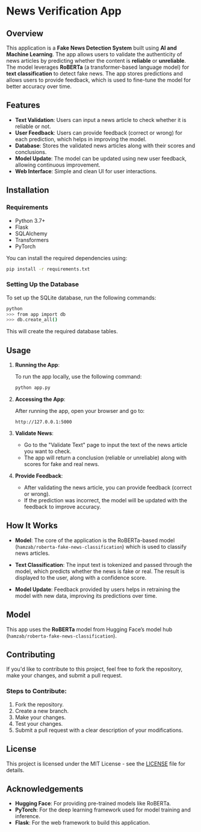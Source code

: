 
# News Verification App

## Overview

This application is a **Fake News Detection System** built using **AI and Machine Learning**. The app allows users to validate the authenticity of news articles by predicting whether the content is **reliable** or **unreliable**. The model leverages **RoBERTa** (a transformer-based language model) for **text classification** to detect fake news. The app stores predictions and allows users to provide feedback, which is used to fine-tune the model for better accuracy over time.

## Features

- **Text Validation**: Users can input a news article to check whether it is reliable or not.
- **User Feedback**: Users can provide feedback (correct or wrong) for each prediction, which helps in improving the model.
- **Database**: Stores the validated news articles along with their scores and conclusions.
- **Model Update**: The model can be updated using new user feedback, allowing continuous improvement.
- **Web Interface**: Simple and clean UI for user interactions.

## Installation

### Requirements
- Python 3.7+
- Flask
- SQLAlchemy
- Transformers
- PyTorch

You can install the required dependencies using:

```bash
pip install -r requirements.txt
```

### Setting Up the Database

To set up the SQLite database, run the following commands:

```bash
python
>>> from app import db
>>> db.create_all()
```

This will create the required database tables.

## Usage

1. **Running the App**: 

   To run the app locally, use the following command:

   ```bash
   python app.py
   ```

2. **Accessing the App**:

   After running the app, open your browser and go to:

   ```
   http://127.0.0.1:5000
   ```

3. **Validate News**:

   - Go to the "Validate Text" page to input the text of the news article you want to check.
   - The app will return a conclusion (reliable or unreliable) along with scores for fake and real news.

4. **Provide Feedback**:

   - After validating the news article, you can provide feedback (correct or wrong).
   - If the prediction was incorrect, the model will be updated with the feedback to improve accuracy.

## How It Works

- **Model**: The core of the application is the RoBERTa-based model (`hamzab/roberta-fake-news-classification`) which is used to classify news articles.
  
- **Text Classification**: The input text is tokenized and passed through the model, which predicts whether the news is fake or real. The result is displayed to the user, along with a confidence score.

- **Model Update**: Feedback provided by users helps in retraining the model with new data, improving its predictions over time.

## Model

This app uses the **RoBERTa** model from Hugging Face’s model hub (`hamzab/roberta-fake-news-classification`).

## Contributing

If you'd like to contribute to this project, feel free to fork the repository, make your changes, and submit a pull request.

### Steps to Contribute:

1. Fork the repository.
2. Create a new branch.
3. Make your changes.
4. Test your changes.
5. Submit a pull request with a clear description of your modifications.

## License

This project is licensed under the MIT License - see the [LICENSE](LICENSE) file for details.

## Acknowledgements

- **Hugging Face**: For providing pre-trained models like RoBERTa.
- **PyTorch**: For the deep learning framework used for model training and inference.
- **Flask**: For the web framework to build this application.
